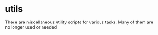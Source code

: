 # utils

These are miscellaneous utility scripts for various tasks. Many of them are
no longer used or needed.
